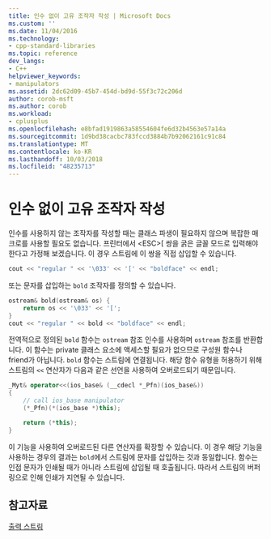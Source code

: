 ```yaml
---
title: 인수 없이 고유 조작자 작성 | Microsoft Docs
ms.custom: ''
ms.date: 11/04/2016
ms.technology:
- cpp-standard-libraries
ms.topic: reference
dev_langs:
- C++
helpviewer_keywords:
- manipulators
ms.assetid: 2dc62d09-45b7-454d-bd9d-55f3c72c206d
author: corob-msft
ms.author: corob
ms.workload:
- cplusplus
ms.openlocfilehash: e8bfad1919863a58554604fe6d32b4563e57a14a
ms.sourcegitcommit: 1d9bd38cacbc783fccd3884b7b92062161c91c84
ms.translationtype: MT
ms.contentlocale: ko-KR
ms.lasthandoff: 10/03/2018
ms.locfileid: "48235713"
---
```

# <a name="writing-your-own-manipulators-without-arguments"></a>인수 없이 고유 조작자 작성

인수를 사용하지 않는 조작자를 작성할 때는 클래스 파생이 필요하지 않으며 복잡한 매크로를 사용할 필요도 없습니다. 프린터에서 \<ESC>[ 쌍을 굵은 글꼴 모드로 입력해야 한다고 가정해 보겠습니다. 이 경우 스트림에 이 쌍을 직접 삽입할 수 있습니다.

```cpp
cout << "regular " << '\033' << '[' << "boldface" << endl;
```

또는 문자를 삽입하는 `bold` 조작자를 정의할 수 있습니다.

```cpp
ostream& bold(ostream& os) {
    return os << '\033' << '[';
}
cout << "regular " << bold << "boldface" << endl;
```

전역적으로 정의된 `bold` 함수는 `ostream` 참조 인수를 사용하며 `ostream` 참조를 반환합니다. 이 함수는 private 클래스 요소에 액세스할 필요가 없으므로 구성원 함수나 friend가 아닙니다. `bold` 함수는 스트림에 연결됩니다. 해당 함수 유형을 허용하기 위해 스트림의 `<<` 연산자가 다음과 같은 선언을 사용하여 오버로드되기 때문입니다.

```cpp
_Myt& operator<<(ios_base& (__cdecl *_Pfn)(ios_base&))
{
    // call ios_base manipulator
    (*_Pfn)(*(ios_base *)this);

    return (*this);
}
```

이 기능을 사용하여 오버로드된 다른 연산자를 확장할 수 있습니다. 이 경우 해당 기능을 사용하는 경우의 결과는 `bold`에서 스트림에 문자를 삽입하는 것과 동일합니다. 함수는 인접 문자가 인쇄될 때가 아니라 스트림에 삽입될 때 호출됩니다. 따라서 스트림의 버퍼링으로 인해 인쇄가 지연될 수 있습니다.

## <a name="see-also"></a>참고자료

[출력 스트림](../standard-library/output-streams.md)<br/>
